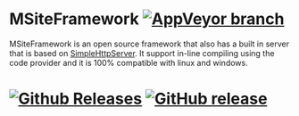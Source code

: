 # MSiteFramework [![AppVeyor branch](https://img.shields.io/appveyor/ci/mihail-rotmg/MSiteFramework/master.svg)]()
MSiteFramework is an open source framework that also has a built in server that is based on [SimpleHttpServer](https://github.com/jeske/SimpleHttpServer).
It support in-line compiling using the code provider and it is 100% compatible with linux and windows.
# [![Github Releases](https://img.shields.io/github/downloads/mihail-rotmg/MSiteFramework/latest/total.svg)]() [![GitHub release](https://img.shields.io/github/release/mihail-rotmg/MSiteFramework.svg)]()
